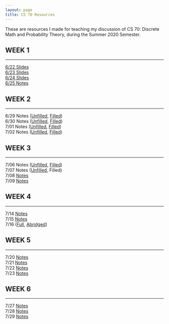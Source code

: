 ```yaml
---
layout: page
title: CS 70 Resources
---
```


These are resources I made for teaching my discussion of CS 70: Discrete Math and Probability Theory, during the Summer 2020 Semester.


## WEEK 1
---
[6/22 Slides](./cs70/discussion_1a_unpaused.pdf)  
[6/23 Slides](./cs70/discussion_1b_unpaused.pdf)  
[6/24 Slides](./cs70/discussion_1c_unpaused.pdf)  
[6/25 Notes](./cs70/notes_6_25.pdf)  
  

## WEEK 2
---
6/29 Notes ([Unfilled](./cs70/notes_6_29_unfilled.pdf), [Filled](./cs70/notes_6_29_filled.pdf))  
6/30 Notes ([Unfilled](./cs70/notes_6_30_unfilled.pdf), [Filled](./cs70/notes_6_30_filled.pdf))  
7/01 Notes ([Unfilled](./cs70/notes_7_1_unfilled.pdf), [Filled](./cs70/notes_7_1_filled.pdf))  
7/02 Notes ([Unfilled](./cs70/notes_7_2_unfilled.pdf), [Filled](./cs70/notes_7_2_filled.pdf))  
  

## WEEK 3
---
7/06 Notes ([Unfilled](./cs70/notes_7_6_unfilled.pdf), [Filled](./cs70/notes_7_6_filled.pdf))  
7/07 Notes ([Unfilled](./cs70/notes_7_7_unfilled.pdf), Filled)  
7/08 [Notes](./cs70/7-8.pdf)  
7/09 [Notes](./cs70/7-9.pdf)  


## WEEK 4
---
7/14 [Notes](./cs70/7-14.pdf)  
7/15 [Notes](./cs70/7-15.pdf)  
7/16 ([Full](./cs70/7-16-full.pdf), [Abridged](./cs70/7-16-abridged))  


## WEEK 5
---
7/20 [Notes](./cs70/7-20.pdf)  
7/21 [Notes](./cs70/7-21.pdf)  
7/22 [Notes](./cs70/7-22_unfilled.pdf)  
7/23 [Notes](./cs70/7-23.pdf)  


## WEEK 6
---
7/27 [Notes](./cs70/6A.pdf)  
7/28 [Notes](./cs70/6B.pdf)  
7/29 [Notes](./cs70/6C.pdf) 
